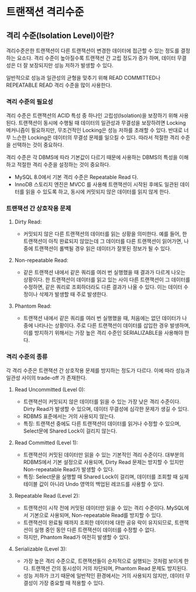 # 트랜잭션 격리수준

## 격리 수준(Isolation Level)이란?

격리수준은한 트랜잭션이 다른 트랜잭션이 변경한 데이터에 접근할 수 있는 정도를 결정하는 요소다. 격리 수준이 높아질수록 트랜잭션 간 고립 정도가 증가 하며, 데이터 무결성은 더 잘 보장되지만 성능 저하가 발생할 수 있다.

일반적으로 성능과 일관성의 균형을 맞추기 위해 READ COMMITTED나 REPEATABLE READ 격리 수준을 많이 사용한다.

### 격리 수준의 필요성

격리 수준은 트랜잭션의 ACID 특성 중 하나인 고립성(Isolation)을 보장하기 위해 사용된다. 트랜잭션이 동시에 수행될 때 데이터의 일관성과 무결성을 보장하려면 Locking 메커니즘이 필요하지만, 무조건적인 Locking은 성능 저하를 초래할 수 있다. 반대로 너무 느슨한 Locking은 데이터의 무결성 문제를 일으킬 수 있다. 
따라서 적절한 격리 수준을 선택하는 것이 중요하다.

격리 수준은 각 DBMS에 따라 기본값이 다르기 때문에 사용하는 DBMS의 특성을 이해하고 적절한 격리 수준을 설정하는 것이 중요하다.
- MySQL 8.0에서 기본 격리 수준은 Repeatable Read 다.
- InnoDB 스토리지 엔진은 MVCC 를 사용해 트랜잭션이 시작된 후에도 일관된 데이터를 읽을 수 있도록 하고, 동시에 커밋되지 않은 데이터를 읽지 않게 한다.

### 트랜잭션 간 상호작용 문제

1. Dirty Read:
    - 커밋되지 않은 다른 트랜잭션의 데이터를 읽는 상황을 의미한다. 예를 들어, 한 트랜잭션이 아직 완료되지 않았는데 그 데이터를 다른 트랜잭션이 읽어가면, 나중에 트랜잭션이 롤백될 경우 읽은 데이터가 잘못된 정보가 될 수 있다.

2. Non-repeatable Read:
    - 같은 트랜잭션 내에서 같은 쿼리를 여러 번 실행했을 때 결과가 다르게 나오는 상황이다. 한 트랜잭션이 데이터를 읽고 있는 사이 다른 트랜잭션이 그 데이터를 수정하면, 같은 쿼리로 조회하더라도 다른 결과가 나올 수 있다. 이는 데이터 수정이나 삭제가 발생할 때 주로 발생한다.

3. Phantom Read:
    - 트랜잭션 내에서 같은 쿼리를 여러 번 실행했을 때, 처음에는 없던 데이터가 나중에 나타나는 상황이다. 주로 다른 트랜잭션이 데이터를 삽입한 경우 발생하며, 이를 방지하기 위해서는 가장 높은 격리 수준인 SERIALIZABLE을 사용해야 한다.

### 격리 수준의 종류

각 격리 수준은 트랜잭션 간 상호작용 문제를 방지하는 정도가 다르다. 이에 따라 성능과 일관성 사이의 trade-off 가 존재한다.

1. Read Uncommitted (Level 0):
    - 트랜잭션이 커밋되지 않은 데이터를 읽을 수 있는 가장 낮은 격리 수준이다. Dirty Read가 발생할 수 있으며, 데이터 무결성에 심각한 문제가 생길 수 있다.
   - RDBMS 표준에서는 거의 사용되지 않는다.
    - 특징: 트랜잭션 중에도 다른 트랜잭션이 데이터를 읽거나 수정할 수 있으며, Select문에 Shared Lock이 걸리지 않는다.

2. Read Committed (Level 1):
    - 트랜잭션이 커밋된 데이터만 읽을 수 있는 기본적인 격리 수준이다. 대부분의 RDBMS에서 기본 설정으로 사용되며, Dirty Read 문제는 방지할 수 있지만 Non-repeatable Read가 발생할 수 있다.
    - 특징: Select문을 실행할 때 Shared Lock이 걸리며, 데이터를 조회할 때 실제 테이블 값이 아니라 Undo 영역의 백업된 레코드를 사용할 수 있다.

3. Repeatable Read (Level 2):
    - 트랜잭션이 시작 전에 커밋된 데이터만 읽을 수 있는 격리 수준이다. MySQL에서 기본으로 사용되며, Non-repeatable Read를 방지할 수 있다.
    - 트랜잭션이 완료될 때까지 조회한 데이터에 대한 공유 락이 유지되므로, 트랜잭션이 실행 중인 동안 다른 트랜잭션이 데이터를 수정할 수 없다.
    - 하지만, Phantom Read가 여전히 발생할 수 있다.

4. Serializable (Level 3):
    - 가장 높은 격리 수준으로, 트랜잭션들이 순차적으로 실행되는 것처럼 보이게 한다. 트랜잭션 간의 동시성이 거의 차단되며, Phantom Read 문제도 방지된다.
    - 성능 저하가 크기 때문에 일반적인 환경에서는 거의 사용되지 않지만, 데이터 무결성이 가장 중요할 때 적용할 수 있다.
